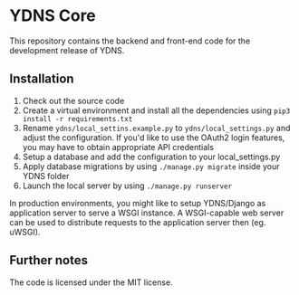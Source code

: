 # YDNS Core

This repository contains the backend and front-end code for the development release of YDNS.

## Installation

1. Check out the source code
2. Create a virtual environment and install all the dependencies using `pip3 install -r requirements.txt`
3. Rename `ydns/local_settins.example.py` to `ydns/local_settings.py` and adjust the configuration. If you'd like to use the OAuth2 login features, you may have to obtain appropriate API credentials
4. Setup a database and add the configuration to your local_settings.py
5. Apply database migrations by using `./manage.py migrate` inside your YDNS folder
6. Launch the local server by using `./manage.py runserver`

In production environments, you might like to setup YDNS/Django as application server to serve a WSGI instance. A WSGI-capable web server can be used to distribute requests to the application server then (eg. uWSGI).

## Further notes

The code is licensed under the MIT license.
